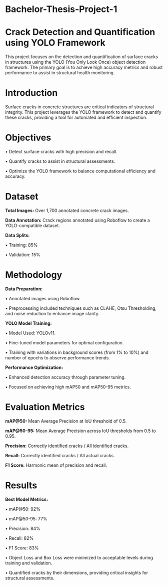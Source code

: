 # Bachelor-Thesis-Project-1
# Crack Detection and Quantification using YOLO Framework

This project focuses on the detection and quantification of surface cracks in structures using the YOLO (You Only Look Once) object detection framework. The primary goal is to achieve high accuracy metrics and robust performance to assist in structural health monitoring.

# Introduction

Surface cracks in concrete structures are critical indicators of structural integrity. This project leverages the YOLO framework to detect and quantify these cracks, providing a tool for automated and efficient inspection.

# Objectives

• Detect surface cracks with high precision and recall.

• Quantify cracks to assist in structural assessments.

• Optimize the YOLO framework to balance computational efficiency and accuracy.

# Dataset

**Total Images:** Over 1,700 annotated concrete crack images.

**Data Annotation:** Crack regions annotated using Roboflow to create a YOLO-compatible dataset.

**Data Splits:**

• Training: 85%

• Validation: 15%

# Methodology

**Data Preparation:**

• Annotated images using Roboflow.

• Preprocessing included techniques such as CLAHE, Otsu Thresholding, and noise reduction to enhance image clarity.

**YOLO Model Training:**

• Model Used: YOLOv11.

• Fine-tuned model parameters for optimal configuration.

• Training with variations in background scores (from 1% to 10%) and number of epochs to observe performance trends.

**Performance Optimization:**

• Enhanced detection accuracy through parameter tuning.

• Focused on achieving high mAP50 and mAP50-95 metrics.

# Evaluation Metrics

**mAP@50:** Mean Average Precision at IoU threshold of 0.5.

**mAP@50-95:** Mean Average Precision across IoU thresholds from 0.5 to 0.95.

**Precision:** Correctly identified cracks / All identified cracks.

**Recall:** Correctly identified cracks / All actual cracks.

**F1 Score:** Harmonic mean of precision and recall.

# Results

**Best Model Metrics:**

• mAP@50: 92%

• mAP@50-95: 77%

• Precision: 84%

• Recall: 82%

• F1 Score: 83%

• Object Loss and Box Loss were minimized to acceptable levels during training and validation.

• Quantified cracks by their dimensions, providing critical insights for structural assessments.
